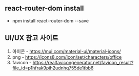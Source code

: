## react-router-dom install 
 * npm install react-router-dom --save

## UI/UX 참고 사이트
1. 아이콘 - https://mui.com/material-ui/material-icons/
2. png - https://icons8.com/icon/set/characters/office
3. favicon - https://realfavicongenerator.net/favicon_result?file_id=p1hfrak9pih2udnhq755de1tbb6